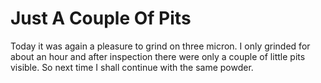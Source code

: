 # Just A Couple Of Pits
Today it was again a pleasure to grind on three micron. I only grinded for about an hour and after inspection there were only a couple of little pits visible. So next time I shall continue with the same powder.